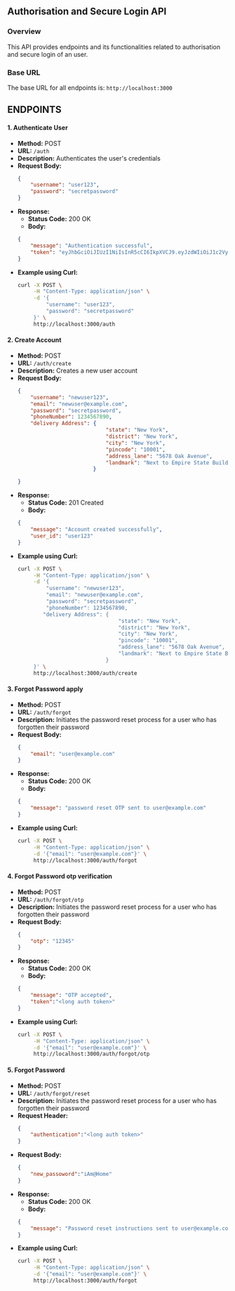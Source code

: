 ## Authorisation and Secure Login API

### Overview

This API provides endpoints and its functionalities related to authorisation and secure login of an user.

### Base URL

The base URL for all endpoints is:
`http://localhost:3000`

## ENDPOINTS

#### 1. Authenticate User
  
- **Method:** POST
- **URL:** `/auth`
- **Description:** Authenticates the user's credentials
- **Request Body:**
    ```json
    {
        "username": "user123",
        "password": "secretpassword"
    }
    ```
- **Response:** 
    - **Status Code:** 200 OK
    - **Body:**
    ```json
    {
        "message": "Authentication successful",
        "token": "eyJhbGciOiJIUzI1NiIsInR5cCI6IkpXVCJ9.eyJzdWIiOiJ1c2VyMTIzIiwiaWF0IjoxNTE2MjM5MDIyfQ.SflKxwRJSMeKKF2QT4fwpMeJf36POk6yJV_adQssw5c"
    }
    ```
- **Example using Curl:** 
    ```bash
    curl -X POST \
         -H "Content-Type: application/json" \
         -d '{
             "username": "user123",
             "password": "secretpassword"
         }' \
         http://localhost:3000/auth
    ```

#### 2. Create Account

- **Method:** POST
- **URL:** `/auth/create`
- **Description:** Creates a new user account
- **Request Body:**
    ```json
    {
        "username": "newuser123",
        "email": "newuser@example.com",
        "password": "secretpassword",
        "phoneNumber": 1234567890,
        "delivery Address": {
                                "state": "New York",
                                "district": "New York",
                                "city": "New York",
                                "pincode": "10001",
                                "address_lane": "5678 Oak Avenue",
                                "landmark": "Next to Empire State Building"
                            }

    }
    ```
- **Response:** 
    - **Status Code:** 201 Created
    - **Body:**
    ```json
    {
        "message": "Account created successfully",
        "user_id": "user123"
    }
    ```
- **Example using Curl:** 
    ```bash
    curl -X POST \
         -H "Content-Type: application/json" \
         -d '{
             "username": "newuser123",
             "email": "newuser@example.com",
             "password": "secretpassword",
             "phoneNumber": 1234567890,
            "delivery Address": {
                                    "state": "New York",
                                    "district": "New York",
                                    "city": "New York",
                                    "pincode": "10001",
                                    "address_lane": "5678 Oak Avenue",
                                    "landmark": "Next to Empire State Building"
                                }
         }' \
         http://localhost:3000/auth/create
    ```

#### 3. Forgot Password apply

- **Method:** POST
- **URL:** `/auth/forgot`
- **Description:** Initiates the password reset process for a user who has forgotten their password
- **Request Body:**
    ```json
    {
        "email": "user@example.com"
    }
    ```
- **Response:** 
    - **Status Code:** 200 OK
    - **Body:**
    ```json
    {
        "message": "password reset OTP sent to user@example.com"
    }
    ```
- **Example using Curl:** 
    ```bash
    curl -X POST \
         -H "Content-Type: application/json" \
         -d '{"email": "user@example.com"}' \
         http://localhost:3000/auth/forgot
    ```
#### 4. Forgot Password otp verification

- **Method:** POST
- **URL:** `/auth/forgot/otp`
- **Description:** Initiates the password reset process for a user who has forgotten their password
- **Request Body:**
    ```json
    {
        "otp": "12345"
    }
    ```
- **Response:** 
    - **Status Code:** 200 OK
    - **Body:**
    ```json
    {
        "message": "OTP accepted",
        "token":"<long auth token>"
    }
    ```
- **Example using Curl:** 
    ```bash
    curl -X POST \
         -H "Content-Type: application/json" \
         -d '{"email": "user@example.com"}' \
         http://localhost:3000/auth/forgot/otp
    ```

#### 5. Forgot Password

- **Method:** POST
- **URL:** `/auth/forgot/reset`
- **Description:** Initiates the password reset process for a user who has forgotten their password
- **Request Header:**
    ```json
    {
        "authentication":"<long auth token>"
    }
    ```
- **Request Body:**
    ```json
    {
        "new_passoword":"iAm@Home"
    }
    ```
- **Response:** 
    - **Status Code:** 200 OK
    - **Body:**
    ```json
    {
        "message": "Password reset instructions sent to user@example.com"
    }
    ```
- **Example using Curl:** 
    ```bash
    curl -X POST \
         -H "Content-Type: application/json" \
         -d '{"email": "user@example.com"}' \
         http://localhost:3000/auth/forgot
    ```
